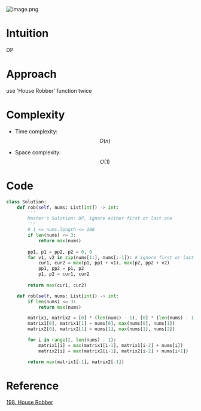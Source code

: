 ![image.png](https://pic.leetcode.cn/1696774625-DCIcUr-image.png)

# Intuition
DP

# Approach
use 'House Robber' function twice

# Complexity
- Time complexity:
$$O(n)$$

- Space complexity:
$$O(1)$$

# Code
```python
class Solution:
	def rob(self, nums: List[int]) -> int:
		'''
		Master's Sulotion: DP, ignore either first or last one 
		'''
		# 1 <= nums.length <= 100
		if len(nums) <= 3:
			return max(nums)
		
		pp1, p1 = pp2, p2 = 0, 0
		for v1, v2 in zip(nums[1:], nums[:-1]): # ignore first or last
			cur1, cur2 = max(p1, pp1 + v1), max(p2, pp2 + v2)
			pp1, pp2 = p1, p2
			p1, p2 = cur1, cur2
		
		return max(cur1, cur2)

	def rob(self, nums: List[int]) -> int:
		if len(nums) <= 3:
			return max(nums)

		matrix1, matrix2 = [0] * (len(nums) - 1), [0] * (len(nums) - 1)
		matrix1[0], matrix1[1] = nums[0], max(nums[0], nums[1])
		matrix2[0], matrix2[1] = nums[1], max(nums[1], nums[2])

		for i in range(2, len(nums) - 1):
			matrix1[i] = max(matrix1[i-1], matrix1[i-2] + nums[i])
			matrix2[i] = max(matrix2[i-1], matrix2[i-2] + nums[i+1])

		return max(matrix1[-1], matrix2[-1])
```
# Reference
[198. House Robber](https://leetcode.com/problems/house-robber/)